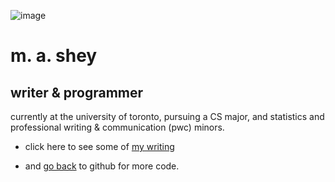 

![image](files/Users/mika/Desktop/IMG_0439.JPEG)

# m. a. shey
## writer & programmer

currently at the university of toronto, pursuing a CS major, 
and statistics and professional writing & communication (pwc) minors.



* click here to see some of 
  [my writing](writing.md)
            
* and 
 [go back](http://github.com/tapiocabub) to github for more code.

           
           
